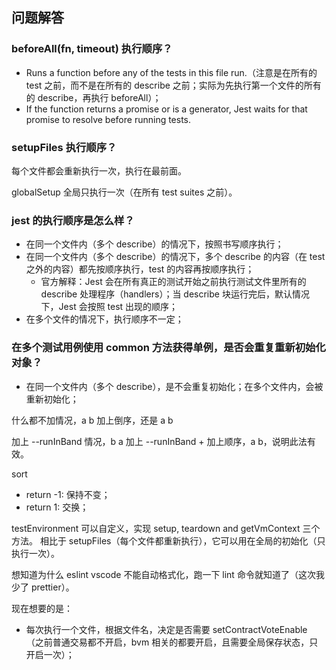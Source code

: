## 问题解答

### beforeAll(fn, timeout) 执行顺序？

- Runs a function before any of the tests in this file run.（注意是在所有的 test 之前，而不是在所有的 describe 之前；实际为先执行第一个文件的所有的 describe，再执行 beforeAll）；
- If the function returns a promise or is a generator, Jest waits for that promise to resolve before running tests.

### setupFiles 执行顺序？

每个文件都会重新执行一次，执行在最前面。

globalSetup 全局只执行一次（在所有 test suites 之前）。

### jest 的执行顺序是怎么样？

- 在同一个文件内（多个 describe）的情况下，按照书写顺序执行；
- 在同一个文件内（多个 describe）的情况下，多个 describe 的内容（在 test 之外的内容）都先按顺序执行，test 的内容再按顺序执行；
  - 官方解释：Jest 会在所有真正的测试开始之前执行测试文件里所有的 describe 处理程序（handlers）；当 describe 块运行完后，默认情况下，Jest 会按照 test 出现的顺序；
- 在多个文件的情况下，执行顺序不一定；

### 在多个测试用例使用 common 方法获得单例，是否会重复重新初始化对象？

- 在同一个文件内（多个 describe），是不会重复初始化；在多个文件内，会被重新初始化；

什么都不加情况，a b
加上倒序，还是 a b

加上 --runInBand 情况，b a
加上 --runInBand + 加上顺序，a b，说明此法有效。

sort

- return -1: 保持不变；
- return 1: 交换；

testEnvironment 可以自定义，实现 setup, teardown and getVmContext 三个方法。
相比于 setupFiles（每个文件都重新执行），它可以用在全局的初始化（只执行一次）。

想知道为什么 eslint vscode 不能自动格式化，跑一下 lint 命令就知道了（这次我少了 prettier）。

现在想要的是：

- 每次执行一个文件，根据文件名，决定是否需要 setContractVoteEnable （之前普通交易都不开启，bvm 相关的都要开启，且需要全局保存状态，只开启一次）；
